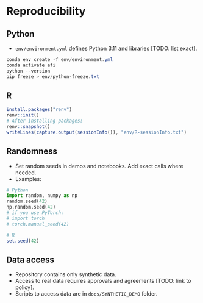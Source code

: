 ﻿# Reproducibility

## Python

- `env/environment.yml` defines Python 3.11 and libraries [TODO: list exact].

```powershell
conda env create -f env/environment.yml
conda activate efi
python --version
pip freeze > env/python-freeze.txt
```

## R

```r
install.packages("renv")
renv::init()
# After installing packages:
renv::snapshot()
writeLines(capture.output(sessionInfo()), "env/R-sessionInfo.txt")
```

## Randomness

- Set random seeds in demos and notebooks. Add exact calls where needed.
- Examples:

```python
# Python
import random, numpy as np
random.seed(42)
np.random.seed(42)
# if you use PyTorch:
# import torch
# torch.manual_seed(42)
```

```r
# R
set.seed(42)
```

## Data access

- Repository contains only synthetic data.
- Access to real data requires approvals and agreements [TODO: link to policy].
- Scripts to access data are in `docs/SYNTHETIC_DEMO` folder.
